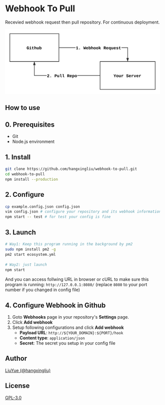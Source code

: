 # Webhook To Pull

Recevied webhook request then pull repository. For continuous deployment.

![](images/flow.svg)

## How to use

## 0. Prerequisites

- Git
- Node.js environment

## 1. Install

``` bash
git clone https://github.com/hangxingliu/webhook-to-pull.git
cd webhook-to-pull
npm install --production
```

## 2. Configure

``` bash
cp example.config.json config.json
vim config.json # configure your repository and its webhook information
npm start -- test # for test your config is fine 
```

## 3. Launch

``` bash
# Way1: Keep this program running in the background by pm2
sudo npm install pm2 -g
pm2 start ecosystem.yml

# Way2: just launch
npm start
```

And you can access follwing URL in browser or cURL to make sure this program is running:
`http://127.0.0.1:8080/` (replace `8080` to your port number if you changed in config file)

## 4. Configure Webhook in Github

1. Goto **Webhooks** page in your repository's **Settings** page.
2. Click **Add webhook**
3. Setup following configurations and click **Add webhook**
	- **Payload URL**: `http://${YOUR_DOMAIN}:${PORT}/hook`
	- **Content type**: `application/json`
	- **Secret**: The secret you setup in your config file

## Author

[LiuYue (@hangxingliu)](https://github.com/hangxingliu)

## License

[GPL-3.0](LICENSE)
